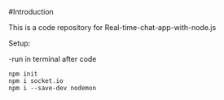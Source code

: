 #Introduction

This is a code repository for Real-time-chat-app-with-node.js

Setup:

-run in terminal after code
```
npm init
npm i socket.io
npm i --save-dev nodemon
```

